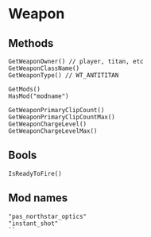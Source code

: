 # Weapon

## Methods
```
GetWeaponOwner() // player, titan, etc
GetWeaponClassName()
GetWeaponType() // WT_ANTITITAN

GetMods()
HasMod("modname")

GetWeaponPrimaryClipCount()
GetWeaponPrimaryClipCountMax()
GetWeaponChargeLevel()
GetWeaponChargeLevelMax()
```

## Bools
```
IsReadyToFire()
```

## Mod names
```
"pas_northstar_optics"
"instant_shot"
``
